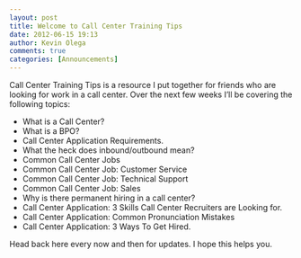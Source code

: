 ```yaml
---
layout: post
title: Welcome to Call Center Training Tips
date: 2012-06-15 19:13
author: Kevin Olega
comments: true
categories: [Announcements]
---
```

Call Center Training Tips is a resource I put together for friends who are looking for work in a call center. Over the next few weeks I’ll be covering the following topics:

*   What is a Call Center?
*   What is a BPO?
*   Call Center Application Requirements.
*   What the heck does inbound/outbound mean?
*   Common Call Center Jobs
*   Common Call Center Job: Customer Service
*   Common Call Center Job: Technical Support
*   Common Call Center Job: Sales
*   Why is there permanent hiring in a call center?
*   Call Center Application: 3 Skills Call Center Recruiters are Looking for.
*   Call Center Application: Common Pronunciation Mistakes
*   Call Center Application: 3 Ways To Get Hired.

Head back here every now and then for updates. I hope this helps you.

